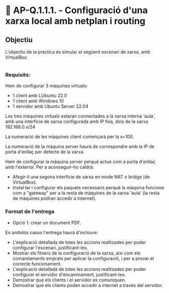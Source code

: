 # 📎 AP-Q.1.1.1. - Configuració d'una xarxa local amb netplan i routing

## Objectiu

L'objectiu de la pràctica és simular el següent escenari de xarxa, amb VirtualBox:

<div data-full-width="false"><figure><img src="../.gitbook/assets/UD00P01. esquema de red a configurar en la práctica.png" alt=""><figcaption></figcaption></figure></div>

### Requisits:

Hem de configurar 3 màquines virtuals:

* 1 client amb LUbuntu 22.0
* 1 client amb Windows 10
* 1 servidor amb Ubuntu Server 22.04

Les tres màquines virtuals estaran connectades a la xarxa interna 'aula', amb una interfície de xarxa configurada amb IP fixa, dins de la xarxa 192.168.0.x/24

La numeració de les màquines client començarà per la x=100.

La numeració de la màquina server haurà de correspondre amb la IP de porta d'enllaç per defecte de la xarxa.

Hem de configurar la màquina server perquè actue com a porta d'enllaç amb l'exterior. Per a aconseguir-ho caldrà:

* Afegir-li una segona interfície de xarxa en mode NAT o bridge (de VirtualBox).
* Instal·lar i configurar els paquets necessaris perquè la màquina funcione com a "gateway" per a la resta de màquines de la xarxa 'aula' (la resta de màquines podran accedir a Internet).

### Format de l'entrega

* Opció 1: crear un document PDF.



En ambdós casos l'entrega haurà d'incloure:

* L'explicació detallada de totes les accions realitzades per poder configurar l'escenari, justificant-les.
* Mostrar els fitxers de la configuració de la xarxa, així com els comandaments emprats per aplicar la configuració, i per a provar el correcte funcionament.
* L'explicació detallada de totes les accions realitzades per poder configurar el servidor d'encaminament, justificant-les.
* Demostrar que els clients i el servidor es comuniquen.
* Demostrar que els clients poden accedir a internet a través del servidor.
